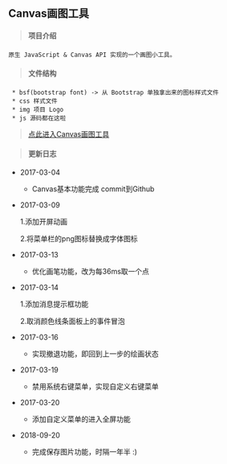 ## Canvas画图工具
	
> #### 项目介绍

	原生 JavaScript & Canvas API 实现的一个画图小工具。
	
> #### 文件结构

	 * bsf(bootstrap font) -> 从 Bootstrap 单独拿出来的图标样式文件
	 * css 样式文件
	 * img 项目 Logo
	 * js 源码都在这啦
	

> [点此进入Canvas画图工具](https://ding-ke.github.io/DrawingBoard/)

> #### 更新日志

- 2017-03-04	

	- Canvas基本功能完成 commit到Github

- 2017-03-09

	1.添加开屏动画

	2.将菜单栏的png图标替换成字体图标

- 2017-03-13	

	- 优化画笔功能，改为每36ms取一个点

- 2017-03-14 	

	1.添加消息提示框功能

	2.取消颜色线条面板上的事件冒泡

- 2017-03-16	
	
	- 实现撤退功能，即回到上一步的绘画状态

- 2017-03-19
	
	- 禁用系统右键菜单，实现自定义右键菜单

- 2017-03-20
	
	- 添加自定义菜单的进入全屏功能

- 2018-09-20

	- 完成保存图片功能，时隔一年半 :)  
